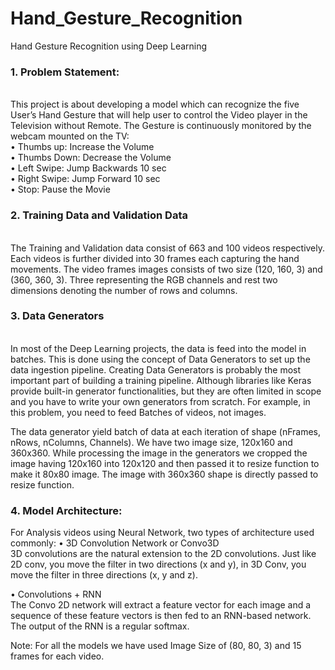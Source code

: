# Hand_Gesture_Recognition
Hand Gesture Recognition using Deep Learning

<h3><b>1. Problem Statement:</b></h3></br>
This project is about developing a model which can recognize the five User’s Hand Gesture that will help user to control the Video player in the Television without Remote. The Gesture is continuously monitored by the webcam mounted on the TV:</br>
•	Thumbs up: Increase the Volume</br>
•	Thumbs Down: Decrease the Volume</br>
•	Left Swipe: Jump Backwards 10 sec</br>
•	Right Swipe: Jump Forward  10 sec</br>
•	Stop: Pause the Movie</br>

<h3><b>2.  Training Data and Validation Data</b></h3></br>
The Training and Validation data consist of 663 and 100 videos respectively. Each videos is further divided into 30 frames each capturing the hand movements. The video frames images consists of two size (120, 160, 3) and (360, 360, 3). Three representing the RGB channels and rest two dimensions denoting the number of rows and columns.

<h3><b>3. Data Generators</b></h3></br>
In most of the Deep Learning projects, the data is feed into the model in batches. This is done using the concept of Data Generators to set up the data ingestion pipeline. Creating Data Generators is probably the most important part of building a training pipeline. Although libraries like Keras provide built-in generator functionalities, but they are often limited in scope and you have to write your own generators from scratch. For example, in this problem, you need to feed Batches of videos, not images. 

The data generator yield batch of data at each iteration of shape (nFrames, nRows, nColumns, Channels). We have two image size, 120x160 and 360x360. While processing the image in the generators we cropped the image having 120x160 into 120x120 and then passed it to resize function to make it 80x80 image. The image with 360x360 shape is directly passed to resize function.

<h3><b>4. Model Architecture:</b></h3>
For Analysis videos using Neural Network, two types of architecture used commonly:
•	3D Convolution Network or Convo3D<br>
3D convolutions are the natural extension to the 2D convolutions. Just like 2D conv, you move the filter in two directions (x and y), in 3D Conv, you move the filter in three directions (x, y and z).

•	Convolutions + RNN <br>
The Convo 2D network will extract a feature vector for each image and a sequence of these feature vectors is then fed to an RNN-based network. The output of the RNN is a regular softmax.

Note: For all the models we have used Image Size of (80, 80, 3) and 15 frames for each video.
